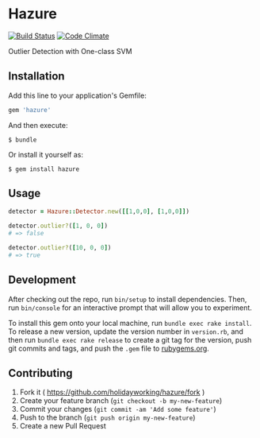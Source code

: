 # Hazure

[![Build Status](https://img.shields.io/travis/holidayworking/hazure/master.svg)](https://travis-ci.org/holidayworking/hazure)
[![Code Climate](https://img.shields.io/codeclimate/github/holidayworking/hazure.svg)](https://codeclimate.com/github/holidayworking/hazure)

Outlier Detection with One-class SVM

## Installation

Add this line to your application's Gemfile:

```ruby
gem 'hazure'
```

And then execute:

    $ bundle

Or install it yourself as:

    $ gem install hazure

## Usage

```ruby
detector = Hazure::Detector.new([[1,0,0], [1,0,0]])

detector.outlier?([1, 0, 0])
# => false

detector.outlier?([10, 0, 0])
# => true
```

## Development

After checking out the repo, run `bin/setup` to install dependencies. Then, run `bin/console` for an interactive prompt that will allow you to experiment.

To install this gem onto your local machine, run `bundle exec rake install`. To release a new version, update the version number in `version.rb`, and then run `bundle exec rake release` to create a git tag for the version, push git commits and tags, and push the `.gem` file to [rubygems.org](https://rubygems.org).

## Contributing

1. Fork it ( https://github.com/holidayworking/hazure/fork )
2. Create your feature branch (`git checkout -b my-new-feature`)
3. Commit your changes (`git commit -am 'Add some feature'`)
4. Push to the branch (`git push origin my-new-feature`)
5. Create a new Pull Request
